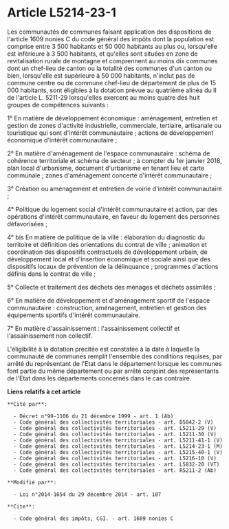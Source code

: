 # Article L5214-23-1

Les communautés de communes faisant application des dispositions de l'article 1609 nonies C du code général des impôts dont
la population est comprise entre 3 500 habitants et 50 000 habitants au plus ou, lorsqu'elle est inférieure à 3 500
habitants, et qu'elles sont situées en zone de revitalisation rurale de montagne et comprennent au moins dix communes dont un
chef-lieu de canton ou la totalité des communes d'un canton ou bien, lorsqu'elle est supérieure à 50 000 habitants, n'inclut
pas de commune centre ou de commune chef-lieu de département de plus de 15 000 habitants, sont éligibles à la dotation prévue
au quatrième alinéa du II de l'article L. 5211-29 lorsqu'elles exercent au moins quatre des huit groupes de compétences
suivants : 

1° En matière de développement économique : aménagement, entretien et gestion de zones d'activité industrielle, commerciale,
tertiaire, artisanale ou touristique qui sont d'intérêt communautaire ; actions de développement économique d'intérêt
communautaire ; 

2° En matière d'aménagement de l'espace communautaire : schéma de cohérence territoriale et schéma de secteur ; à compter du
1er janvier 2018, plan local d'urbanisme, document d'urbanisme en tenant lieu et carte communale ; zones d'aménagement
concerté d'intérêt communautaire ; 

3° Création ou aménagement et entretien de voirie d'intérêt communautaire ; 

4° Politique du logement social d'intérêt communautaire et action, par des opérations d'intérêt communautaire, en faveur du
logement des personnes défavorisées ; 

4° bis En matière de politique de la ville : élaboration du diagnostic du territoire et définition des orientations du
contrat de ville ; animation et coordination des dispositifs contractuels de développement urbain, de développement local et
d'insertion économique et sociale ainsi que des dispositifs locaux de prévention de la délinquance ; programmes d'actions
définis dans le contrat de ville ; 

5° Collecte et traitement des déchets des ménages et déchets assimilés ; 

6° En matière de développement et d'aménagement sportif de l'espace communautaire : construction, aménagement, entretien et
gestion des équipements sportifs d'intérêt communautaire. 

7° En matière d'assainissement : l'assainissement collectif et l'assainissement non collectif. 

L'éligibilité à la dotation précitée est constatée à la date à laquelle la communauté de communes remplit l'ensemble des
conditions requises, par arrêté du représentant de l'Etat dans le département lorsque les communes font partie du même
département ou par arrêté conjoint des représentants de l'Etat dans les départements concernés dans le cas contraire.

**Liens relatifs à cet article**

	**Cité par**:

	  - Décret n°99-1106 du 21 décembre 1999 - art. 1 (Ab)
	  - Code général des collectivités territoriales - art. D5842-2 (V)
	  - Code général des collectivités territoriales - art. L5211-29 (V)
	  - Code général des collectivités territoriales - art. L5211-30 (V)
	  - Code général des collectivités territoriales - art. L5211-41-1 (V)
	  - Code général des collectivités territoriales - art. L5214-23-1 (M)
	  - Code général des collectivités territoriales - art. L5215-40-1 (V)
	  - Code général des collectivités territoriales - art. L5216-10 (V)
	  - Code général des collectivités territoriales - art. L5832-20 (VT)
	  - Code général des collectivités territoriales - art. R5211-2 (Ab)

	**Modifié par**:

	  - Loi n°2014-1654 du 29 décembre 2014 - art. 107

	**Cite**:

	  - Code général des impôts, CGI. - art. 1609 nonies C
